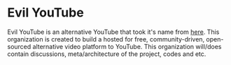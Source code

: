 # Evil YouTube
Evil YouTube is an alternative YouTube that took it's name from [here](https://www.youtube.com/channel/UCKUnB5P0cdfnufPCKkGecqQ/community?lb=Ugkx9n75R0WudfYCx30efz8s9oU0euIQO-mZ). This organization is created to build a hosted for free, community-driven, open-sourced alternative video platform to YouTube. This organization will/does contain discussions, meta/architecture of the project, codes and etc.
